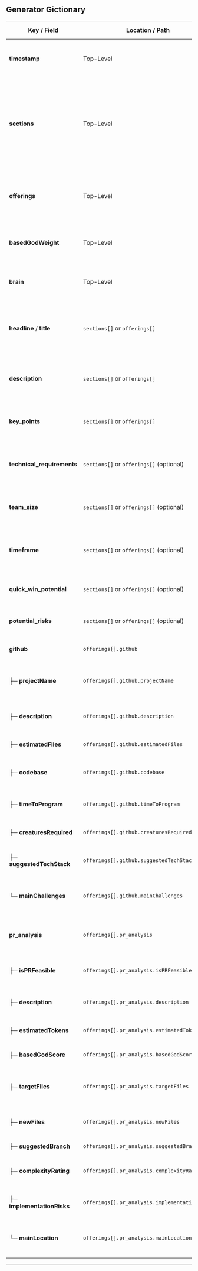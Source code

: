 ## Generator Gictionary

| **Key / Field**                | **Location / Path**                            | **Data Type**                           | **Description**                                                                                                                                                                                                                                  |
|--------------------------------|------------------------------------------------|-----------------------------------------|--------------------------------------------------------------------------------------------------------------------------------------------------------------------------------------------------------------------------------------------------|
| **timestamp**                  | Top-Level                                      | String (ISO 8601)                       | The date and time (UTC) when this Generator submission was created.                                                                                                                                                                             |
| **sections**                   | Top-Level                                      | Array of Objects                        | Contains high-level concepts or ideas from the Generator. Each item can include fields like `headline`/`title`, `description`, `key_points`, and optionally more details (technical requirements, team size, etc.).                                                                   |
| **offerings**                  | Top-Level                                      | Array of Objects                        | Contains more detailed project proposals, often including technical specs (`github`) and feasibility analyses (`pr_analysis`).                                                                                                                  |
| **basedGodWeight**             | Top-Level                                      | Number                                  | A numerical indicator used within BasedAI’s ecosystem to score or weight the Generator’s outputs.                                                                                                                                              |
| **brain**                      | Top-Level                                      | String or Object                        | References the “Brain” system in BasedAI. Can be `"NA"` if no specific Brain instance is used.                                                                                                                                                 |
| **headline** / **title**       | `sections[]` or `offerings[]`                 | String                                  | Descriptive name of the proposal or concept (e.g., “Community Safety Engagement Platform,” “Sheriff’s Leadership App”).                                                                                                                        |
| **description**                | `sections[]` or `offerings[]`                 | String                                  | A concise or expanded overview of the concept or project, highlighting its goals, scope, or intended impact.                                                                                                                                   |
| **key_points**                 | `sections[]` or `offerings[]`                 | Array of Strings                        | Bullet points explaining the core benefits, features, or advantages of the concept.                                                                                                                                                            |
| **technical_requirements**     | `sections[]` or `offerings[]` (optional)      | Array of Strings                        | Lists frameworks, languages, or integrations needed to implement the concept (e.g., React, Node.js, Unity, VR).                                                                                                                               |
| **team_size**                  | `sections[]` or `offerings[]` (optional)      | Number                                  | Estimated number of contributors or “creatures” (Generators) needed for development.                                                                                                                                                           |
| **timeframe**                  | `sections[]` or `offerings[]` (optional)      | Object                                  | Provides a `duration` label (e.g., “Short Sprint,” “Extended Hackathon”) and a `range` (1–2 weeks, 3–4 months, etc.).                                                                                                                         |
| **quick_win_potential**        | `sections[]` or `offerings[]` (optional)      | Boolean (or mixed)                      | Indicates whether the project can be quickly developed and delivered.                                                                                                                                                                          |
| **potential_risks**            | `sections[]` or `offerings[]` (optional)      | Array of Strings / Mixed                | Lists key risks or challenges (e.g., data privacy, scalability, engagement).                                                                                                                                                                   |
| **github**                     | `offerings[].github`                           | Object                                  | Specifies GitHub-related metadata for the proposed project.                                                                                                                                                                                   |
| ├─ **projectName**             | `offerings[].github.projectName`              | String                                  | Name of the GitHub repository (e.g., “community-safety-engagement-platform”).                                                                                                                                                                  |
| ├─ **description**             | `offerings[].github.description`              | String                                  | Longer technical narrative describing how the project will be built or organized.                                                                                                                                                              |
| ├─ **estimatedFiles**          | `offerings[].github.estimatedFiles`           | Number or String                        | Approximate file count for the codebase.                                                                                                                                                                                                       |
| ├─ **codebase**                | `offerings[].github.codebase`                 | Object                                  | Estimated line counts or complexities under `frontend`, `backend`, and `other` categories.                                                                                                                                                    |
| ├─ **timeToProgram**           | `offerings[].github.timeToProgram`            | String                                  | Rough estimate of the project’s coding duration (e.g., “2 weeks,” “14 weeks”).                                                                                                                                                                 |
| ├─ **creaturesRequired**       | `offerings[].github.creaturesRequired`         | Number                                  | How many Generator agents might be needed to build this.                                                                                                                                                                                      |
| ├─ **suggestedTechStack**      | `offerings[].github.suggestedTechStack`        | Array of Strings                        | Recommended tools and frameworks (e.g., React, Node.js, Docker).                                                                                                                                                                              |
| └─ **mainChallenges**          | `offerings[].github.mainChallenges`           | Array of Strings                        | The biggest hurdles or technical obstacles in developing this project.                                                                                                                                                                         |
| **pr_analysis**                | `offerings[].pr_analysis`                      | Object                                  | Analysis of whether or how this proposed project might fit into an existing codebase (e.g., BasedAI’s).                                                                                                                                       |
| ├─ **isPRFeasible**            | `offerings[].pr_analysis.isPRFeasible`         | String                                  | Often “NA,” indicates feasibility (or lack thereof) as a direct pull request.                                                                                                                                                                  |
| ├─ **description**             | `offerings[].pr_analysis.description`          | String                                  | Explains alignment with or divergence from the existing codebase.                                                                                                                                                                             |
| ├─ **estimatedTokens**         | `offerings[].pr_analysis.estimatedTokens`      | Number or String                        | May reflect approximate compute or token usage.                                                                                                                                                                                                |
| ├─ **basedGodScore**           | `offerings[].pr_analysis.basedGodScore`        | Number                                  | A project scoring metric used by BasedAI.                                                                                                                                                                                                     |
| ├─ **targetFiles**             | `offerings[].pr_analysis.targetFiles`          | Array of Strings                        | Existing files in the target repository that would be changed. Usually empty if the project is standalone.                                                                                                                                    |
| ├─ **newFiles**                | `offerings[].pr_analysis.newFiles`             | Array of Strings                        | Suggested new files to be created (e.g., “frontend/src/App.js,” “backend/server.js”).                                                                                                                                                         |
| ├─ **suggestedBranch**         | `offerings[].pr_analysis.suggestedBranch`      | String                                  | Proposed Git branch name for integration.                                                                                                                                                                                                     |
| ├─ **complexityRating**        | `offerings[].pr_analysis.complexityRating`     | Number (1–10)                           | Indicates the overall complexity level for implementing this proposal.                                                                                                                                                                        |
| ├─ **implementationRisks**     | `offerings[].pr_analysis.implementationRisks`  | Array of Strings                        | Summarizes possible pitfalls (scalability, security issues, lack of user engagement).                                                                                                                                                         |
| └─ **mainLocation**            | `offerings[].pr_analysis.mainLocation`         | String                                  | Where the final code should live (e.g., “new directory,” “standalone app,” “N/A”).                                                                                                                                                           |

---

